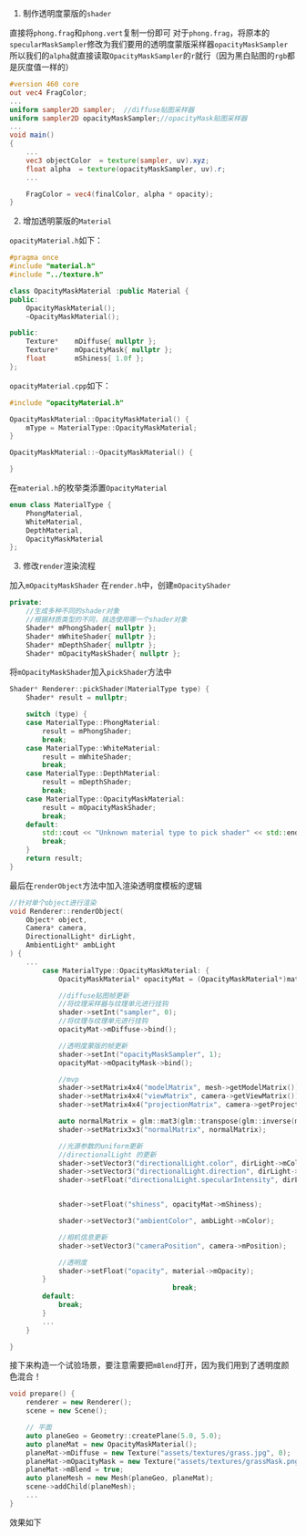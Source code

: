 1. 制作透明度蒙版的`shader`

直接将`phong.frag`和`phong.vert`复制一份即可
对于`phong.frag`，将原本的`specularMaskSampler`修改为我们要用的透明度蒙版采样器`opacityMaskSampler`
所以我们的`alpha`就直接读取`OpacityMaskSampler`的`r`就行（因为黑白贴图的`rgb`都是灰度值一样的）
```glsl
#version 460 core
out vec4 FragColor;
...
uniform sampler2D sampler;	//diffuse贴图采样器
uniform sampler2D opacityMaskSampler;//opacityMask贴图采样器
...
void main()
{
	...
	vec3 objectColor  = texture(sampler, uv).xyz;
	float alpha  = texture(opacityMaskSampler, uv).r;
	...

	FragColor = vec4(finalColor, alpha * opacity);
}
```

2. 增加透明蒙版的`Material`

`opacityMaterial.h`如下：
```cpp
#pragma once
#include "material.h"
#include "../texture.h"

class OpacityMaskMaterial :public Material {
public:
	OpacityMaskMaterial();
	~OpacityMaskMaterial();

public:
	Texture*	mDiffuse{ nullptr };
	Texture*	mOpacityMask{ nullptr };
	float		mShiness{ 1.0f };
};
```
`opacityMaterial.cpp`如下：
```cpp
#include "opacityMaterial.h"

OpacityMaskMaterial::OpacityMaskMaterial() {
	mType = MaterialType::OpacityMaskMaterial;
}

OpacityMaskMaterial::~OpacityMaskMaterial() {

}
```
在`material.h`的枚举类添置`OpacityMaterial`
```cpp
enum class MaterialType {
	PhongMaterial,
	WhiteMaterial,
	DepthMaterial,
	OpacityMaskMaterial
};
```

3. 修改`render`渲染流程

加入`mOpacityMaskShader`
在`render.h`中，创建`mOpacityShader`
```cpp
private:
	//生成多种不同的shader对象
	//根据材质类型的不同，挑选使用哪一个shader对象
	Shader* mPhongShader{ nullptr };
	Shader* mWhiteShader{ nullptr };
	Shader* mDepthShader{ nullptr };
	Shader* mOpacityMaskShader{ nullptr };
```
将`mOpacityMaskShader`加入`pickShader`方法中
```cpp
Shader* Renderer::pickShader(MaterialType type) {
	Shader* result = nullptr;

	switch (type) {
	case MaterialType::PhongMaterial:
		result = mPhongShader;
		break;
	case MaterialType::WhiteMaterial:
		result = mWhiteShader;
		break;
	case MaterialType::DepthMaterial:
		result = mDepthShader;
		break;
	case MaterialType::OpacityMaskMaterial:
		result = mOpacityMaskShader;
		break;
	default:
		std::cout << "Unknown material type to pick shader" << std::endl;
		break;
	}
	return result;
}
```
最后在`renderObject`方法中加入渲染透明度模板的逻辑
```cpp
//针对单个object进行渲染
void Renderer::renderObject(
	Object* object,
	Camera* camera,
	DirectionalLight* dirLight,
	AmbientLight* ambLight
) {
	...
		case MaterialType::OpacityMaskMaterial: {
			OpacityMaskMaterial* opacityMat = (OpacityMaskMaterial*)material;

			//diffuse贴图帧更新
			//将纹理采样器与纹理单元进行挂钩
			shader->setInt("sampler", 0);
			//将纹理与纹理单元进行挂钩
			opacityMat->mDiffuse->bind();

			//透明度蒙版的帧更新
			shader->setInt("opacityMaskSampler", 1);
			opacityMat->mOpacityMask->bind();

			//mvp
			shader->setMatrix4x4("modelMatrix", mesh->getModelMatrix());
			shader->setMatrix4x4("viewMatrix", camera->getViewMatrix());
			shader->setMatrix4x4("projectionMatrix", camera->getProjectionMatrix());

			auto normalMatrix = glm::mat3(glm::transpose(glm::inverse(mesh->getModelMatrix())));
			shader->setMatrix3x3("normalMatrix", normalMatrix);

			//光源参数的uniform更新
			//directionalLight 的更新
			shader->setVector3("directionalLight.color", dirLight->mColor);
			shader->setVector3("directionalLight.direction", dirLight->mDirection);
			shader->setFloat("directionalLight.specularIntensity", dirLight->mSpecularIntensity);


			shader->setFloat("shiness", opacityMat->mShiness);

			shader->setVector3("ambientColor", ambLight->mColor);

			//相机信息更新
			shader->setVector3("cameraPosition", camera->mPosition);

			//透明度
			shader->setFloat("opacity", material->mOpacity);
		}
										break;
		default:
			break;
		}
		...
	}

}
```

接下来构造一个试验场景，要注意需要把`mBlend`打开，因为我们用到了透明度颜色混合！
```cpp
void prepare() {
	renderer = new Renderer();
	scene = new Scene();

	// 平面
	auto planeGeo = Geometry::createPlane(5.0, 5.0);
	auto planeMat = new OpacityMaskMaterial();
	planeMat->mDiffuse = new Texture("assets/textures/grass.jpg", 0);
	planeMat->mOpacityMask = new Texture("assets/textures/grassMask.png", 1);
	planeMat->mBlend = true;
	auto planeMesh = new Mesh(planeGeo, planeMat);
	scene->addChild(planeMesh);
	...
}
```

效果如下
<!--stackedit_data:
eyJoaXN0b3J5IjpbLTExMTAwMTA4MDYsLTIwNjIzMTY4MzEsMT
A1NDc3NTA5MiwxNzU4MjM1ODAsLTEzODM0NjUxNDEsLTIwODg3
NDY2MTJdfQ==
-->
